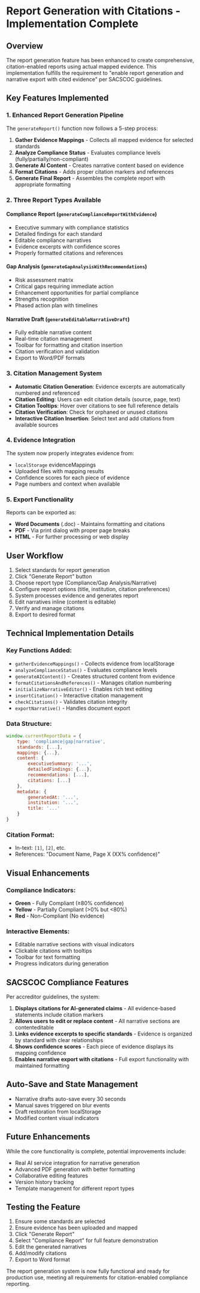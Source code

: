 # Report Generation with Citations - Implementation Complete

## Overview

The report generation feature has been enhanced to create comprehensive, citation-enabled reports using actual mapped evidence. This implementation fulfills the requirement to "enable report generation and narrative export with cited evidence" per SACSCOC guidelines.

## Key Features Implemented

### 1. Enhanced Report Generation Pipeline

The `generateReport()` function now follows a 5-step process:
1. **Gather Evidence Mappings** - Collects all mapped evidence for selected standards
2. **Analyze Compliance Status** - Evaluates compliance levels (fully/partially/non-compliant)
3. **Generate AI Content** - Creates narrative content based on evidence
4. **Format Citations** - Adds proper citation markers and references
5. **Generate Final Report** - Assembles the complete report with appropriate formatting

### 2. Three Report Types Available

#### Compliance Report (`generateComplianceReportWithEvidence`)
- Executive summary with compliance statistics
- Detailed findings for each standard
- Editable compliance narratives
- Evidence excerpts with confidence scores
- Properly formatted citations and references

#### Gap Analysis (`generateGapAnalysisWithRecommendations`)
- Risk assessment matrix
- Critical gaps requiring immediate action
- Enhancement opportunities for partial compliance
- Strengths recognition
- Phased action plan with timelines

#### Narrative Draft (`generateEditableNarrativeDraft`)
- Fully editable narrative content
- Real-time citation management
- Toolbar for formatting and citation insertion
- Citation verification and validation
- Export to Word/PDF formats

### 3. Citation Management System

- **Automatic Citation Generation**: Evidence excerpts are automatically numbered and referenced
- **Citation Editing**: Users can edit citation details (source, page, text)
- **Citation Tooltips**: Hover over citations to see full reference details
- **Citation Verification**: Check for orphaned or unused citations
- **Interactive Citation Insertion**: Select text and add citations from available sources

### 4. Evidence Integration

The system now properly integrates evidence from:
- `localStorage` evidenceMappings
- Uploaded files with mapping results
- Confidence scores for each piece of evidence
- Page numbers and context when available

### 5. Export Functionality

Reports can be exported as:
- **Word Documents** (.doc) - Maintains formatting and citations
- **PDF** - Via print dialog with proper page breaks
- **HTML** - For further processing or web display

## User Workflow

1. Select standards for report generation
2. Click "Generate Report" button
3. Choose report type (Compliance/Gap Analysis/Narrative)
4. Configure report options (title, institution, citation preferences)
5. System processes evidence and generates report
6. Edit narratives inline (content is editable)
7. Verify and manage citations
8. Export to desired format

## Technical Implementation Details

### Key Functions Added:
- `gatherEvidenceMappings()` - Collects evidence from localStorage
- `analyzeComplianceStatus()` - Evaluates compliance levels
- `generateAIContent()` - Creates structured content from evidence
- `formatCitationsAndReferences()` - Manages citation numbering
- `initializeNarrativeEditor()` - Enables rich text editing
- `insertCitation()` - Interactive citation management
- `checkCitations()` - Validates citation integrity
- `exportNarrative()` - Handles document export

### Data Structure:
```javascript
window.currentReportData = {
    type: 'compliance|gap|narrative',
    standards: [...],
    mappings: {...},
    content: {
        executiveSummary: '...',
        detailedFindings: {...},
        recommendations: [...],
        citations: [...]
    },
    metadata: {
        generatedAt: '...',
        institution: '...',
        title: '...'
    }
}
```

### Citation Format:
- In-text: `[1]`, `[2]`, etc.
- References: "Document Name, Page X (XX% confidence)"

## Visual Enhancements

### Compliance Indicators:
- **Green** - Fully Compliant (≥80% confidence)
- **Yellow** - Partially Compliant (>0% but <80%)
- **Red** - Non-Compliant (No evidence)

### Interactive Elements:
- Editable narrative sections with visual indicators
- Clickable citations with tooltips
- Toolbar for text formatting
- Progress indicators during generation

## SACSCOC Compliance Features

Per accreditor guidelines, the system:
1. **Displays citations for AI-generated claims** - All evidence-based statements include citation markers
2. **Allows users to edit or replace content** - All narrative sections are contenteditable
3. **Links evidence excerpts to specific standards** - Evidence is organized by standard with clear relationships
4. **Shows confidence scores** - Each piece of evidence displays its mapping confidence
5. **Enables narrative export with citations** - Full export functionality with maintained formatting

## Auto-Save and State Management

- Narrative drafts auto-save every 30 seconds
- Manual saves triggered on blur events
- Draft restoration from localStorage
- Modified content visual indicators

## Future Enhancements

While the core functionality is complete, potential improvements include:
- Real AI service integration for narrative generation
- Advanced PDF generation with better formatting
- Collaborative editing features
- Version history tracking
- Template management for different report types

## Testing the Feature

1. Ensure some standards are selected
2. Ensure evidence has been uploaded and mapped
3. Click "Generate Report" 
4. Select "Compliance Report" for full feature demonstration
5. Edit the generated narratives
6. Add/modify citations
7. Export to Word format

The report generation system is now fully functional and ready for production use, meeting all requirements for citation-enabled compliance reporting.